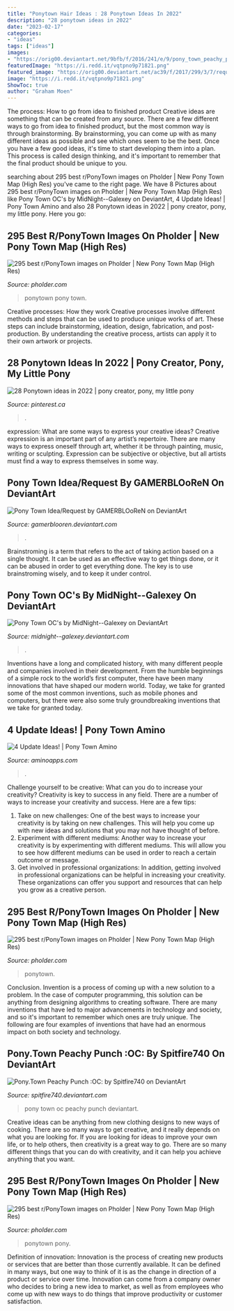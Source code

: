 ```yaml
---
title: "Ponytown Hair Ideas : 28 Ponytown Ideas In 2022"
description: "28 ponytown ideas in 2022"
date: "2023-02-17"
categories:
- "ideas"
tags: ["ideas"]
images:
- "https://orig00.deviantart.net/9bfb/f/2016/241/e/9/pony_town_peachy_punch__oc__by_spitfire740-dafpugk.gif"
featuredImage: "https://i.redd.it/vqtpno9p71821.png"
featured_image: "https://orig00.deviantart.net/ac39/f/2017/299/3/7/request_by_gamerblooren-dbrsmoc.png"
image: "https://i.redd.it/vqtpno9p71821.png"
ShowToc: true
author: "Graham Moen"
---
```



The process: How to go from idea to finished product
Creative ideas are something that can be created from any source. There are a few different ways to go from idea to finished product, but the most common way is through brainstorming. By brainstorming, you can come up with as many different ideas as possible and see which ones seem to be the best. Once you have a few good ideas, it's time to start developing them into a plan. This process is called design thinking, and it's important to remember that the final product should be unique to you.

	

		
searching about 295 best r/PonyTown images on Pholder | New Pony Town Map (High Res) you've came to the right page. We have 8 Pictures about 295 best r/PonyTown images on Pholder | New Pony Town Map (High Res) like Pony Town OC&#039;s by MidNight--Galexey on DeviantArt, 4 Update Ideas! | Pony Town Amino and also 28 Ponytown ideas in 2022 | pony creator, pony, my little pony. Here you go:
		
    
## 295 Best R/PonyTown Images On Pholder | New Pony Town Map (High Res)

<img loading=lazy src="https://i.redd.it/qui3cg65fsa21.png" onerror="this.onerror=null;this.src='https://tse4.mm.bing.net/th?id=OIP.9y7eCgQU7ciLPeabmVkSIAAAAA&amp;pid=15.1';" alt="295 best r/PonyTown images on Pholder | New Pony Town Map (High Res)">

_Source: pholder.com_

>ponytown pony town. 

	

Creative processes: How they work
Creative processes involve different methods and steps that can be used to produce unique works of art. These steps can include brainstorming, ideation, design, fabrication, and post-production. By understanding the creative process, artists can apply it to their own artwork or projects.

    
## 28 Ponytown Ideas In 2022 | Pony Creator, Pony, My Little Pony

<img loading=lazy src="https://i.pinimg.com/236x/aa/bc/a6/aabca6349a9ae4b00a789912954e04f9.jpg" onerror="this.onerror=null;this.src='https://tse3.mm.bing.net/th?id=OIP.LSrdefAkcCkuzvbhno3vhwDrCt&amp;pid=15.1';" alt="28 Ponytown ideas in 2022 | pony creator, pony, my little pony">

_Source: pinterest.ca_

>. 

	

expression: What are some ways to express your creative ideas?
Creative expression is an important part of any artist’s repertoire. There are many ways to express oneself through art, whether it be through painting, music, writing or sculpting. Expression can be subjective or objective, but all artists must find a way to express themselves in some way.

    
## Pony Town Idea/Request By GAMERBLOoReN On DeviantArt

<img loading=lazy src="https://orig00.deviantart.net/ac39/f/2017/299/3/7/request_by_gamerblooren-dbrsmoc.png" onerror="this.onerror=null;this.src='https://tse4.mm.bing.net/th?id=OIP.7VDIxxfOuMqW2ENrwnbtggAAAA&amp;pid=15.1';" alt="Pony Town Idea/Request by GAMERBLOoReN on DeviantArt">

_Source: gamerblooren.deviantart.com_

>. 

	

Brainstroming is a term that refers to the act of taking action based on a single thought. It can be used as an effective way to get things done, or it can be abused in order to get everything done. The key is to use brainstroming wisely, and to keep it under control.

    
## Pony Town OC&#039;s By MidNight--Galexey On DeviantArt

<img loading=lazy src="https://img00.deviantart.net/8b18/i/2017/089/1/1/pony_town_oc_s_by_midnight__galexey-db4392o.png" onerror="this.onerror=null;this.src='https://tse2.mm.bing.net/th?id=OIP.kCI1LNtJEZw5Fg_NXE1PyAHaG6&amp;pid=15.1';" alt="Pony Town OC&#039;s by MidNight--Galexey on DeviantArt">

_Source: midnight--galexey.deviantart.com_

>. 

	

Inventions have a long and complicated history, with many different people and companies involved in their development. From the humble beginnings of a simple rock to the world’s first computer, there have been many innovations that have shaped our modern world. Today, we take for granted some of the most common inventions, such as mobile phones and computers, but there were also some truly groundbreaking inventions that we take for granted today.

    
## 4 Update Ideas! | Pony Town Amino

<img loading=lazy src="http://pm1.narvii.com/6524/aab0e4cf74c2304573bf5f57fd57364d2918140b_00.jpg" onerror="this.onerror=null;this.src='https://tse3.mm.bing.net/th?id=OIP.0N4Lg-hfFfvZAKNLBRAPvwAAAA&amp;pid=15.1';" alt="4 Update Ideas! | Pony Town Amino">

_Source: aminoapps.com_

>. 

	

Challenge yourself to be creative: What can you do to increase your creativity?
Creativity is key to success in any field. There are a number of ways to increase your creativity and success. Here are a few tips: 
1. Take on new challenges: One of the best ways to increase your creativity is by taking on new challenges. This will help you come up with new ideas and solutions that you may not have thought of before. 
2. Experiment with different mediums: Another way to increase your creativity is by experimenting with different mediums. This will allow you to see how different mediums can be used in order to reach a certain outcome or message. 
3. Get involved in professional organizations: In addition, getting involved in professional organizations can be helpful in increasing your creativity. These organizations can offer you support and resources that can help you grow as a creative person.

    
## 295 Best R/PonyTown Images On Pholder | New Pony Town Map (High Res)

<img loading=lazy src="https://i.redd.it/vqtpno9p71821.png" onerror="this.onerror=null;this.src='https://tse3.mm.bing.net/th?id=OIP.C8M04xRdqrI09_OSkdtTRAAAAA&amp;pid=15.1';" alt="295 best r/PonyTown images on Pholder | New Pony Town Map (High Res)">

_Source: pholder.com_

>ponytown. 

	

Conclusion.
Invention is a process of coming up with a new solution to a problem. In the case of computer programming, this solution can be anything from designing algorithms to creating software. There are many inventions that have led to major advancements in technology and society, and so it's important to remember which ones are truly unique. The following are four examples of inventions that have had an enormous impact on both society and technology.

    
## Pony.Town Peachy Punch :OC: By Spitfire740 On DeviantArt

<img loading=lazy src="https://orig00.deviantart.net/9bfb/f/2016/241/e/9/pony_town_peachy_punch__oc__by_spitfire740-dafpugk.gif" onerror="this.onerror=null;this.src='https://tse3.mm.bing.net/th?id=OIP.BUxUuWFzhSgmbfdxYXKxPgHaHR&amp;pid=15.1';" alt="Pony.Town Peachy Punch :OC: by Spitfire740 on DeviantArt">

_Source: spitfire740.deviantart.com_

>pony town oc peachy punch deviantart. 

	

Creative ideas can be anything from new clothing designs to new ways of cooking. There are so many ways to get creative, and it really depends on what you are looking for. If you are looking for ideas to improve your own life, or to help others, then creativity is a great way to go. There are so many different things that you can do with creativity, and it can help you achieve anything that you want.

    
## 295 Best R/PonyTown Images On Pholder | New Pony Town Map (High Res)

<img loading=lazy src="https://i.redd.it/4mdheduzl4k31.png" onerror="this.onerror=null;this.src='https://tse1.mm.bing.net/th?id=OIP.EuUeJKbRV_5YfV37DCGWvQAAAA&amp;pid=15.1';" alt="295 best r/PonyTown images on Pholder | New Pony Town Map (High Res)">

_Source: pholder.com_

>ponytown pony. 

	

Definition of innovation:
Innovation is the process of creating new products or services that are better than those currently available. It can be defined in many ways, but one way to think of it is as the change in direction of a product or service over time. Innovation can come from a company owner who decides to bring a new idea to market, as well as from employees who come up with new ways to do things that improve productivity or customer satisfaction.

